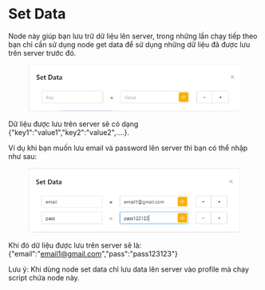 # Set Data

Node này giúp bạn lưu trữ dữ liệu lên server, trong những lần chạy tiếp theo bạn chỉ cần sử dụng node get data để sử dụng những dữ liệu đã được lưu trên server trước đó.

<figure><img src="../../.gitbook/assets/Set data.jpg" alt=""><figcaption></figcaption></figure>

Dữ liệu được lưu trên server sẽ có dạng {"key1":"value1","key2":"value2",....}.

Ví dụ khi bạn muốn lưu email và password lên server thì bạn có thể nhập như sau:

<figure><img src="../../.gitbook/assets/image (2) (1) (1) (1).png" alt=""><figcaption></figcaption></figure>

Khi đó dữ liệu được lưu trên server sẽ là: {"email":"email1@gmail.com","pass":"pass123123"}

Lưu ý: Khi dùng node set data chỉ lưu data lên server vào profile mà chạy script chứa node này.&#x20;
